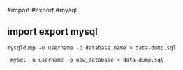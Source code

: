 #import #export #mysql 

## import export mysql

```
mysqldump -u username -p database_name > data-dump.sql
```

```
 mysql -u username -p new_database < data-dump.sql
```